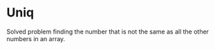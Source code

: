 # Uniq
Solved problem finding the number that is not the same as all the other numbers in an array.
